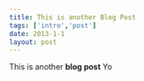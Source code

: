 ```yaml
---
title: This is another Blog Post
tags: ['intro','post']
date: 2013-1-1
layout: post
---
```


This is another **blog post** Yo

